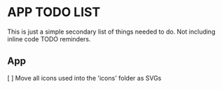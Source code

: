 # APP TODO LIST

This is just a simple secondary list of things needed to do. Not including inline code TODO reminders.

## App

[ ] Move all icons used into the 'icons' folder as SVGs

